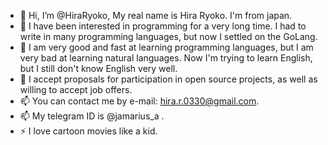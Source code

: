 - 👋 Hi, I’m @HiraRyoko,  My real name is Hira Ryoko. I'm from japan.  
- 👀 I have been interested in programming for a very long time. I had to write in many programming languages, but now I settled on the GoLang.
- 🌱  I am very good and fast at learning programming languages, but I am very bad at learning natural languages. Now I'm trying to learn English, but I still don't know English very well.
- 💞️ I accept proposals for participation in open source projects, as well as willing to accept job offers.
- 📫 You can contact me by e-mail: hira.r.0330@gmail.com.
- 📫 My telegram ID is @jamarius_a . 
- ⚡ I love cartoon movies like a kid.

<!---
Programming is a pleasure. Initiation into the mystery of coding is excellent in itself. Programming is like a flash of feelings and can only be compared to ecstasy.
--->

